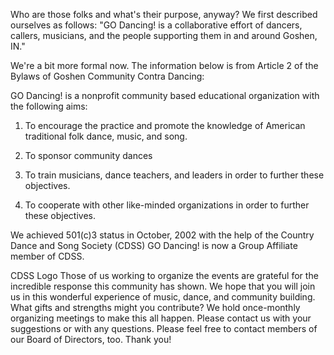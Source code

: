 ---
---

Who are those folks and what's their purpose, anyway?
We first described ourselves as follows: "GO Dancing! is a collaborative effort of dancers, callers, musicians, and the people supporting them in and around Goshen, IN." 

We're a bit more formal now. The information below is from Article 2 of the Bylaws of Goshen Community Contra Dancing:

GO Dancing! is a nonprofit community based educational organization with the following aims: 

1) To encourage the practice and promote the knowledge of American traditional folk dance, music, and song.

2) To sponsor community dances

3) To train musicians, dance teachers, and leaders in order to further these objectives.

4) To cooperate with other like-minded organizations in order to further these objectives.

We achieved 501(c)3 status in October, 2002 with the help of the Country Dance and Song Society (CDSS) GO Dancing! is now a Group Affiliate member of CDSS.

CDSS Logo
Those of us working to organize the events are grateful for the incredible response this community has shown. We hope that you will join us in this wonderful experience of music, dance, and community building. What gifts and strengths might you contribute? We hold once-monthly organizing meetings to make this all happen. Please contact us with your suggestions or with any questions. Please feel free to contact members of our Board of Directors, too. Thank you!